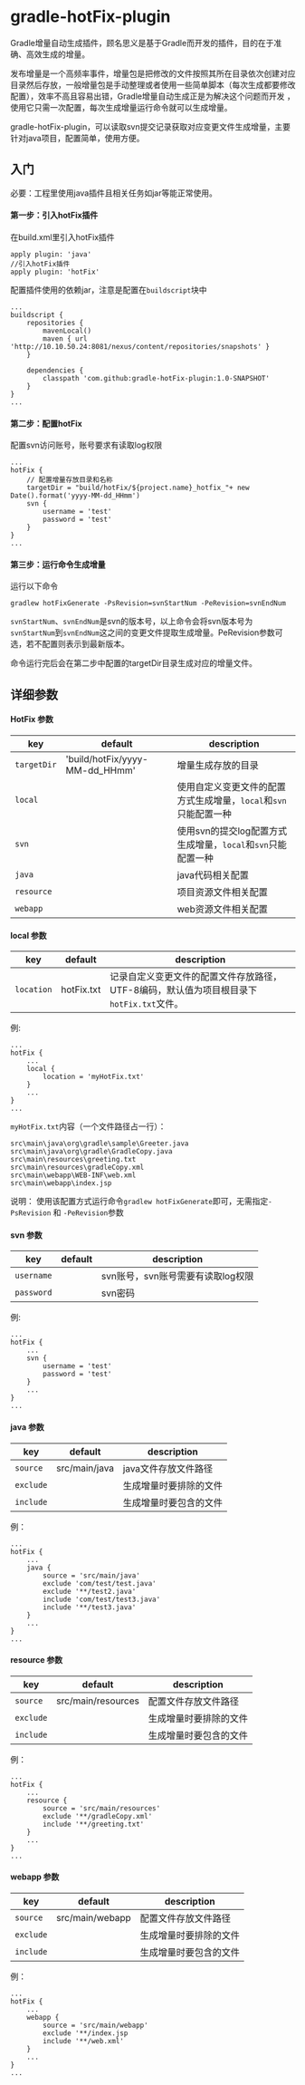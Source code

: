 # gradle-hotFix-plugin
Gradle增量自动生成插件，顾名思义是基于Gradle而开发的插件，目的在于准确、高效生成的增量。

发布增量是一个高频率事件，增量包是把修改的文件按照其所在目录依次创建对应目录然后存放，一般增量包是手动整理或者使用一些简单脚本（每次生成都要修改配置），效率不高且容易出错，Gradle增量自动生成正是为解决这个问题而开发 ，使用它只需一次配置，每次生成增量运行命令就可以生成增量。

gradle-hotFix-plugin，可以读取svn提交记录获取对应变更文件生成增量，主要针对java项目，配置简单，使用方便。

## 入门

必要：工程里使用java插件且相关任务如jar等能正常使用。

#### 第一步：引入hotFix插件
在build.xml里引入hotFix插件

	apply plugin: 'java'
	//引入hotFix插件
    apply plugin: 'hotFix'	

配置插件使用的依赖jar，注意是配置在`buildscript`块中

    ...
	buildscript {
		repositories {
			mavenLocal()
			maven { url 'http://10.10.50.24:8081/nexus/content/repositories/snapshots' }
		}
		
		dependencies {
			classpath 'com.github:gradle-hotFix-plugin:1.0-SNAPSHOT'
		}
	}
	...

#### 第二步：配置hotFix
配置svn访问账号，账号要求有读取log权限

	...    
	hotFix {
		// 配置增量存放目录和名称
		targetDir = "build/hotFix/${project.name}_hotfix_"+ new Date().format('yyyy-MM-dd_HHmm')
		svn {
			username = 'test'
			password = 'test'
		}
	}
	...

#### 第三步：运行命令生成增量
运行以下命令

    gradlew hotFixGenerate -PsRevision=svnStartNum -PeRevision=svnEndNum

`svnStartNum`、`svnEndNum`是svn的版本号，以上命令会将svn版本号为`svnStartNum`到`svnEndNum`这之间的变更文件提取生成增量。PeRevision参数可选，若不配置则表示到最新版本。

命令运行完后会在第二步中配置的targetDir目录生成对应的增量文件。

## 详细参数

#### HotFix 参数

key | default | description
----|---------|------------
`targetDir` | 'build/hotFix/yyyy-MM-dd_HHmm' | 增量生成存放的目录
`local` |  | 使用自定义变更文件的配置方式生成增量，`local`和`svn`只能配置一种
`svn` |  | 使用svn的提交log配置方式生成增量，`local`和`svn`只能配置一种
`java` |  | java代码相关配置
`resource` |  | 项目资源文件相关配置
`webapp` |  | web资源文件相关配置

 
#### local 参数

key | default | description
----|---------|------------
`location` | hotFix.txt | 记录自定义变更文件的配置文件存放路径，UTF-8编码，默认值为项目根目录下`hotFix.txt`文件。

例:

    ...    
	hotFix {
		...
		local {
			location = 'myHotFix.txt'
		}
		...
	}
	...

`myHotFix.txt`内容（一个文件路径占一行）：

    src\main\java\org\gradle\sample\Greeter.java
	src\main\java\org\gradle\GradleCopy.java
	src\main\resources\greeting.txt
	src\main\resources\gradleCopy.xml
	src\main\webapp\WEB-INF\web.xml
	src\main\webapp\index.jsp

说明： 使用该配置方式运行命令`gradlew hotFixGenerate`即可，无需指定`-PsRevision` 和 `-PeRevision`参数

#### svn 参数

key | default | description
----|---------|------------
`username` |  | svn账号，svn账号需要有读取log权限
`password` |  | svn密码

例:

    ...    
	hotFix {
		...
		svn {
			username = 'test'
			password = 'test'
		}
		...
	}
	...

#### java 参数
key | default | description
----|---------|------------
`source` | src/main/java | java文件存放文件路径
`exclude` |  | 生成增量时要排除的文件
`include` |  | 生成增量时要包含的文件

例：

    ...    
	hotFix {
		...
		java {
			source = 'src/main/java'
			exclude 'com/test/test.java'
			exclude '**/test2.java'
			include 'com/test/test3.java'
			include '**/test3.java'
		}
		...
	}
	...

#### resource 参数
key | default | description
----|---------|------------
`source` | src/main/resources | 配置文件存放文件路径
`exclude` |  | 生成增量时要排除的文件
`include` |  | 生成增量时要包含的文件

例：

    ...    
	hotFix {
		...
		resource {
			source = 'src/main/resources'
			exclude '**/gradleCopy.xml'
			include '**/greeting.txt'
		}
		...
	}
	...

#### webapp 参数
key | default | description
----|---------|------------
`source` | src/main/webapp | 配置文件存放文件路径
`exclude` |  | 生成增量时要排除的文件
`include` |  | 生成增量时要包含的文件

例：

    ...    
	hotFix {
		...
		webapp {
			source = 'src/main/webapp'
			exclude '**/index.jsp
			include '**/web.xml'
		}
		...
	}
	...
